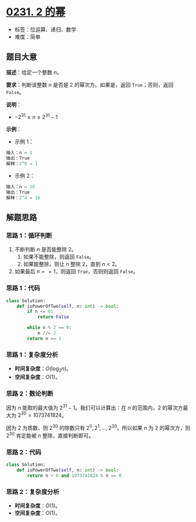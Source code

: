 # [0231. 2 的幂](https://leetcode.cn/problems/power-of-two/)

- 标签：位运算、递归、数学
- 难度：简单

## 题目大意

**描述**：给定一个整数 $n$。

**要求**：判断该整数 $n$ 是否是 $2$ 的幂次方。如果是，返回 `True`；否则，返回 `False`。

**说明**：

- $-2^{31} \le n \le 2^{31} - 1$

**示例**：

- 示例 1：

```Python
输入：n = 1
输出：True
解释：2^0 = 1
```

- 示例 2：

```Python
输入：n = 16
输出：True
解释：2^4 = 16
```

## 解题思路

### 思路 1：循环判断

1. 不断判断 $n$ 是否能整除 $2$。
   1. 如果不能整除，则返回 `False`。
   2. 如果能整除，则让 $n$ 整除 $2$，直到 $n < 2$。
2. 如果最后 $n == 1$，则返回 `True`，否则则返回 `False`。

### 思路 1：代码

```Python
class Solution:
    def isPowerOfTwo(self, n: int) -> bool:
        if n <= 0:
            return False

        while n % 2 == 0:
            n //= 2
        return n == 1
```

### 思路 1：复杂度分析

- **时间复杂度**：$O(\log_2 n)$。
- **空间复杂度**：$O(1)$。

### 思路 2：数论判断

因为 $n$ 能取的最大值为 $2^{31}-1$。我们可以计算出：在 $n$ 的范围内，$2$ 的幂次方最大为 $2^{30} = 1073741824$。

因为 $2$ 为质数，则 $2^{30}$ 的除数只有 $2^0, 2^1, …, 2^{30}$。所以如果 $n$ 为 $2$ 的幂次方，则 $2^{30}$ 肯定能被 $n$ 整除，直接判断即可。

### 思路 2：代码

```Python
class Solution:
    def isPowerOfTwo(self, n: int) -> bool:
        return n > 0 and 1073741824 % n == 0
```

### 思路 2：复杂度分析

- **时间复杂度**：$O(1)$。
- **空间复杂度**：$O(1)$。

